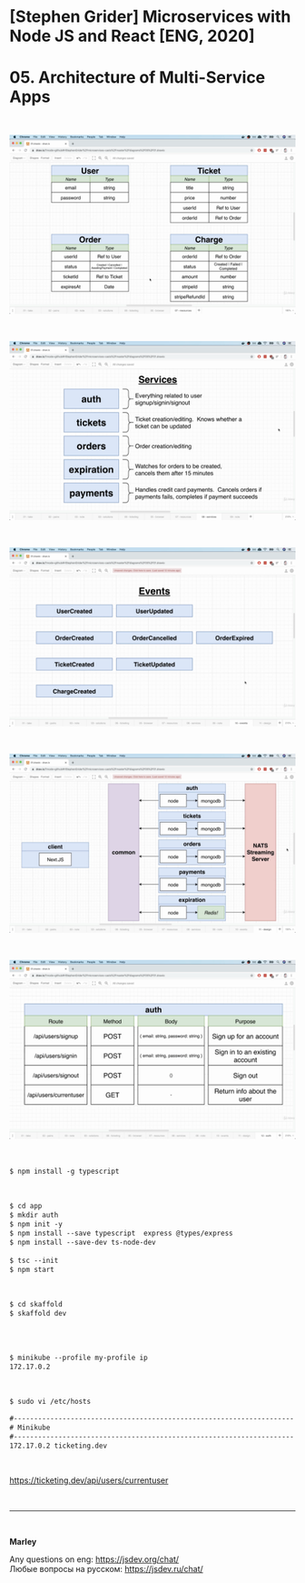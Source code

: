 # [Stephen Grider] Microservices with Node JS and React [ENG, 2020]

# 05. Architecture of Multi-Service Apps

<br/>

![Application](/img/pic-05-01.png?raw=true)

<br/>

![Application](/img/pic-05-02.png?raw=true)

<br/>

![Application](/img/pic-05-03.png?raw=true)

<br/>

![Application](/img/pic-05-04.png?raw=true)

<br/>

![Application](/img/pic-05-05.png?raw=true)

<br/>

    $ npm install -g typescript

<br/>

    $ cd app
    $ mkdir auth
    $ npm init -y
    $ npm install --save typescript  express @types/express
    $ npm install --save-dev ts-node-dev

    $ tsc --init
    $ npm start

<br/>

    $ cd skaffold
    $ skaffold dev

<br/>

<br/>

    $ minikube --profile my-profile ip
    172.17.0.2

<br/>

    $ sudo vi /etc/hosts

```
#---------------------------------------------------------------------
# Minikube
#---------------------------------------------------------------------
172.17.0.2 ticketing.dev
```

<br/>

https://ticketing.dev/api/users/currentuser

<br/>

---

<br/>

**Marley**

Any questions on eng: https://jsdev.org/chat/  
Любые вопросы на русском: https://jsdev.ru/chat/
